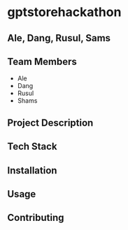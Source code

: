# gptstorehackathon

## Ale, Dang, Rusul, Sams

## Team Members
- Ale
- Dang
- Rusul
- Shams

## Project Description

## Tech Stack

## Installation

## Usage

## Contributing


